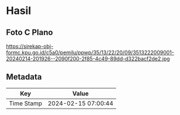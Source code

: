 # Hasil

## Foto C Plano

https://sirekap-obj-formc.kpu.go.id/c5a0/pemilu/ppwp/35/13/22/20/09/3513222009001-20240214-201926--2090f200-2f85-4c49-89dd-d322bacf2de2.jpg


## Metadata

| Key        | Value               |
| ---------- | ------------------- |
| Time Stamp | 2024-02-15 07:00:44 |




